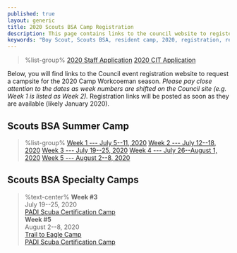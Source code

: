 ```yaml
---
published: true
layout: generic
title: 2020 Scouts BSA Camp Registration
description: This page contains links to the council website to register for the 2020 Camp Workcoeman season.
keywords: "Boy Scout, Scouts BSA, resident camp, 2020, registration, reservation"
---
```


> %list-group%
> <a href="https://forms.gle/WCqPNrkxF51FqJJw6" class="list-group-item">2020 Staff Application</a>
> <a href="https://forms.gle/3h7AZakQRLbFXhrX6" class="list-group-item">2020 CIT Application</a>

Below, you will find links to the Council event registration website to request a campsite for the 2020 Camp Workcoeman season. *Please pay close attention to the dates as week numbers are shifted on the Council site (e.g. Week 1 is listed as Week 2).* Registration links will be posted as soon as they are available (likely January 2020).

## Scouts BSA Summer Camp

> %list-group%
> <a href="https://scoutingevent.com/066-32225-78467" class="list-group-item">Week 1 --- July 5--11, 2020</a>
> <a href="https://scoutingevent.com/066-32225-78467" class="list-group-item">Week 2 --- July 12--18, 2020</a>
> <a href="https://scoutingevent.com/066-32225-78467" class="list-group-item">Week 3 --- July 19--25, 2020</a>
> <a href="https://scoutingevent.com/066-32225-78467" class="list-group-item">Week 4 --- July 26--August 1, 2020</a>
> <a href="https://scoutingevent.com/066-32225-78467" class="list-group-item">Week 5 --- August 2--8, 2020</a>

## Scouts BSA Specialty Camps

> %text-center%
> **Week #3**<br/>
> July 19--25, 2020<br/>
> <a href="{{ site.url }}/boy-scouts/special-programs/scuba/">PADI Scuba Certification Camp</a><br/>
> **Week #5**<br/>
> August 2--8, 2020<br/>
> <a href="{{ site.url }}/boy-scouts/trail-to-eagle/">Trail to Eagle Camp</a><br/>
> <a href="{{ site.url }}/boy-scouts/special-programs/scuba/">PADI Scuba Certification Camp</a>
